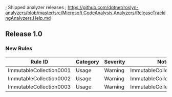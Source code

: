 ﻿; Shipped analyzer releases
; https://github.com/dotnet/roslyn-analyzers/blob/master/src/Microsoft.CodeAnalysis.Analyzers/ReleaseTrackingAnalyzers.Help.md

## Release 1.0

### New Rules

Rule ID | Category | Severity | Notes
--------|----------|----------|--------------------
ImmutableCollection0001  | Usage     | Warning    | ImmutableCollectionSupport
ImmutableCollection0002  | Usage     | Warning    | ImmutableCollectionSupport
ImmutableCollection0003  | Usage     | Warning    | ImmutableCollectionSupport
